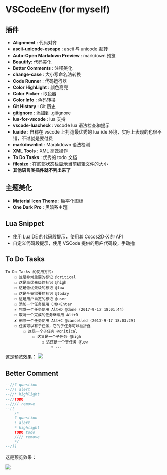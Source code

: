 # VSCodeEnv (for myself)

## 插件

- **Alignment** : 代码对齐
- **ascii-unicode-escape** : ascii 与 unicode 互转
- **Auto-Open Markdown Preview** : markdown 预览
- **Beautify**: 代码美化
- **Better Comments** : 注释美化
- **change-case** : 大小写命名法转换
- **Code Runner** : 代码运行器
- **Color HighLight** : 颜色高亮
- **Color Picker** : 取色器
- **Color Info** : 色码转换
- **Git History** : Git 历史
- **gitignore** : 添加到 .gitignore
- **lua-for-vscode** : lua 支持
- **vscode-luacheck** : vscode lua 语法检查和提示
- **luaide** : 自称在 vscode 上打造最优秀的 lua ide 环境，实际上表现的也很不错，不过就是要付费
- **markdownlint** : Marakdown 语法检测
- **XML Tools** : XML 高效操作
- **To Do Tasks** : 优秀的 todo 文档
- **filesize** : 在底部状态栏显示当前编辑文件的大小
- **其他语言类插件就不列出来了**

## 主题美化

- **Material Icon Theme** : 扁平化图标
- **One Dark Pro** : 黑暗系主题

## Lua Snippet

- 使用 LuaIDE 的代码段提示，使用其 Cocos2D-X 的 API
- 自定义代码段提示，使用 VSCode 提供的用户代码段，手动撸

## To Do Tasks

```TODO
To Do Tasks 的使用方式:
    ☐ 这是非常重要的标记 @critical
    ☐ 这是高优先级的标记 @high 
    ☐ 这是低优先级的标记 @low
    ☐ 这是今天需要的标记 @today
    ☐ 这是用户自定的标记 @user
    ☐ 添加一个任务使用 CMD+Enter
    ✔ 完成一个任务使用 Alt+D @done (2017-9-17 18:01:44)
    ☐ 取消一个完成的任务继续用 Alt+D
    ✘ 删除一个任务使用 Alt+C @cancelled (2017-9-17 18:03:29)
    ☐ 任务可以有子任务，它的子任务可以被折叠
        ☐ 这是一个子任务 @critical 
            ☐ 这又是一个子任务 @high  
                ☐ 这还是一个子任务 @low 
                    ☐ ...
```
这是预览效果：
![](https://ws3.sinaimg.cn/large/006tKfTcgy1fjmqjbxtr2j30s80h6tcn.jpg)

## Better Comment

```lua
--//? question
--//! alert
--//* highlight
--//TODO
--//// remove
--[[
    /*
    ? question
    ! alert
    * highlight
    TODO todo
    //// remove
    */
--/]]
```
这是预览效果：

![](https://ws3.sinaimg.cn/large/006tKfTcgy1fjmxo0ms2jj30l40hwgmt.jpg)
<!-- ![](https://ws3.sinaimg.cn/large/006tKfTcgy1fjmqfz0ujuj30a20i6gmm.jpg) -->
